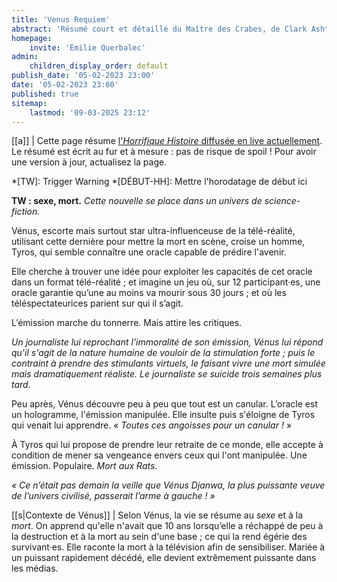 ```yaml
---
title: 'Venus Requiem'
abstract: 'Résumé court et détaillé du Maître des Crabes, de Clark Ashton Smith !'
homepage:
    invite: 'Émilie Querbalec'
admin:
    children_display_order: default
publish_date: '05-02-2023 23:00'
date: '05-02-2023 23:00'
published: true
sitemap:
    lastmod: '09-03-2025 23:12'
---
```


[[a]]
| Cette page résume [l'_Horrifique Histoire_ diffusée en live actuellement](https://www.twitch.tv/vchabrette). Le résumé est écrit au fur et à mesure : pas de risque de spoil ! Pour avoir une version à jour, actualisez la page.

*[TW]: Trigger Warning
*[DÉBUT-HH]: Mettre l'horodatage de début ici

**TW : sexe, mort.** _Cette nouvelle se place dans un univers de science-fiction._

Vénus, escorte mais surtout star ultra-influenceuse de la télé-réalité, utilisant cette dernière pour mettre la mort en scène, croise un homme, Tyros, qui semble connaître une oracle capable de prédire l'avenir.

Elle cherche à trouver une idée pour exploiter les capacités de cet oracle dans un format télé-réalité ; et imagine un jeu où, sur 12 participant·es, une oracle garantie qu’une au moins va mourir sous 30 jours ; et où les téléspectateurices parient sur qui il s’agit.

L’émission marche du tonnerre. Mais attire les critiques.

_Un journaliste lui reprochant l'immoralité de son émission, Vénus lui répond qu'il s'agit de la nature humaine de vouloir de la stimulation forte ; puis le contraint à prendre des stimulants virtuels, le faisant vivre une mort simulée mais dramatiquement réaliste. Le journaliste se suicide trois semaines plus tard._

Peu après, Vénus découvre peu à peu que tout est un canular. L’oracle est un hologramme, l'émission manipulée. Elle insulte puis s'éloigne de Tyros qui venait lui apprendre. « _Toutes ces angoisses pour un canular !_ »

À Tyros qui lui propose de prendre leur retraite de ce monde, elle accepte à condition de mener sa vengeance envers ceux qui l'ont manipulée. Une émission. Populaire. _Mort aux Rats_.

_« Ce n’était pas demain la veille que Vénus Djanwa, la plus puissante veuve de l’univers civilisé, passerait l’arme à gauche ! »_

[[s|Contexte de Vénus]]
| Selon Vénus, la vie se résume au _sexe_ et à la _mort_. On apprend qu'elle n'avait que 10 ans lorsqu’elle a réchappé de peu à la destruction et à la mort au sein d'une base ; ce qui la rend égérie des survivant·es. Elle raconte la mort à la télévision afin de sensibiliser. Mariée à un puissant rapidement décédé, elle devient extrêmement puissante dans les médias.